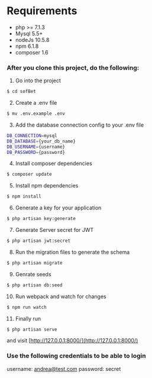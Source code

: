 # Requirements
- php >= 7.1.3
- Mysql 5.5+
- nodeJs 10.5.8
- npm 6.1.8
- composer 1.6

### After you clone this project, do the following:
1. Go into the project   
```sh
$ cd sofBet
```

2. Create a .env file
```sh
$ mv .env.example .env
```
3. Add the database connection config to your .env file
```sh
DB_CONNECTION=mysql
DB_DATABASE={your_db_name}
DB_USERNAME={username}
DB_PASSWORD={password}
```
4. Install composer dependencies
```sh
$ composer update
````

5. Install npm dependencies
```sh
$ npm install
```

6. Generate a key for your application
```sh
$ php artisan key:generate
```

7. Generate Server secret for JWT
```sh
$ php artisan jwt:secret
```

8. Run the migration files to generate the schema
```sh
$ php artisan migrate
```

9. Genrate seeds
```sh
$ php artisan db:seed
```
10. Run webpack and watch for changes
```sh
$ npm run watch
```
11. Finally run 
```sh
$ php artisan serve
```
and visit
[http://127.0.0.1:8000/](http://127.0.0.1:8000/)

### Use the following credentials to be able to login
username: andrea@test.com
password: secret
